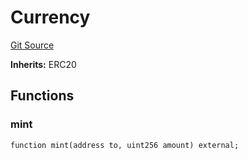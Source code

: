 # Currency
[Git Source](https://github.com/Crossbell-Box/Crossbell-Contracts/blob/eafad9b7237b4175827150168fbfde105ec8c367/contracts/mocks/Currency.sol)

**Inherits:**
ERC20


## Functions
### mint


```solidity
function mint(address to, uint256 amount) external;
```


